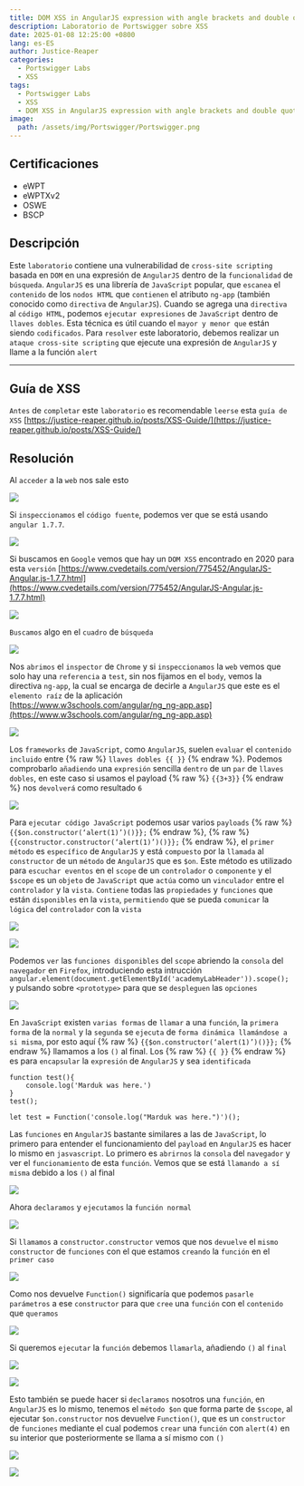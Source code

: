 ```yaml
---
title: DOM XSS in AngularJS expression with angle brackets and double quotes HTML-encoded
description: Laboratorio de Portswigger sobre XSS
date: 2025-01-08 12:25:00 +0800
lang: es-ES
author: Justice-Reaper
categories:
  - Portswigger Labs
  - XSS
tags:
  - Portswigger Labs
  - XSS
  - DOM XSS in AngularJS expression with angle brackets and double quotes HTML-encoded
image:
  path: /assets/img/Portswigger/Portswigger.png
---
```


## Certificaciones

- eWPT
- eWPTXv2
- OSWE
- BSCP
  
## Descripción

Este `laboratorio` contiene una vulnerabilidad de `cross-site scripting` basada en `DOM` en una expresión de `AngularJS` dentro de la `funcionalidad` de `búsqueda`. `AngularJS` es una librería de `JavaScript` popular, que `escanea` el `contenido` de los `nodos HTML` que `contienen` el atributo `ng-app` (también conocido como `directiva` de `AngularJS`). Cuando se agrega una `directiva` al `código HTML`, podemos `ejecutar expresiones` de `JavaScript` dentro de `llaves dobles`. Esta técnica es útil cuando el `mayor y menor que` están siendo `codificados`. Para `resolver` este laboratorio, debemos realizar un `ataque cross-site scripting` que ejecute una expresión de `AngularJS` y llame a la función `alert`

---

## Guía de XSS

`Antes` de `completar` este `laboratorio` es recomendable `leerse` esta `guía de XSS` [https://justice-reaper.github.io/posts/XSS-Guide/](https://justice-reaper.github.io/posts/XSS-Guide/)

## Resolución

Al `acceder` a la `web` nos sale esto

![](/assets/img/XSS-Lab-11/image_1.png)

Si `inspeccionamos` el `código fuente`, podemos ver que se está usando `angular 1.7.7`.

![](/assets/img/XSS-Lab-11/image_2.png)

Si buscamos en `Google` vemos que hay un `DOM XSS` encontrado en 2020 para esta `versión` [https://www.cvedetails.com/version/775452/AngularJS-Angular.js-1.7.7.html](https://www.cvedetails.com/version/775452/AngularJS-Angular.js-1.7.7.html)

![](/assets/img/XSS-Lab-11/image_3.png)

`Buscamos` algo en el `cuadro` de `búsqueda`

![](/assets/img/XSS-Lab-11/image_4.png)

Nos `abrimos` el `inspector` de `Chrome` y si `inspeccionamos` la `web` vemos que solo hay una `referencia` a `test`, sin nos fijamos en el `body`, vemos la directiva `ng-app`, la cual se encarga de decirle a `AngularJS` que este es el `elemento raíz` de la aplicación [https://www.w3schools.com/angular/ng_ng-app.asp](https://www.w3schools.com/angular/ng_ng-app.asp)

![](/assets/img/XSS-Lab-11/image_5.png)

Los `frameworks` de `JavaScript`, como `AngularJS`, suelen `evaluar` el `contenido incluido` entre {% raw %} `llaves dobles {{ }}` {% endraw %}. Podemos comprobarlo `añadiendo` una `expresión` sencilla `dentro` de un `par` de `llaves dobles`, en este caso si usamos el payload {% raw %} `{{3+3}}` {% endraw %} nos `devolverá` como resultado `6`

![](/assets/img/XSS-Lab-11/image_6.png)

Para `ejecutar código JavaScript` podemos usar varios `payloads` {% raw %} `{{$on.constructor(‘alert(1)’)()}};` {% endraw %}, {% raw %} `{{constructor.constructor(‘alert(1)’)()}};` {% endraw %}, el `primer método` es `específico` de `AngularJS` y está `compuesto` por la `llamada` al `constructor` de un `método` de `AngularJS` que es `$on`. Este método es utilizado para `escuchar eventos` en el `scope` de un `controlador` o `componente` y el `$scope` es un `objeto` de `JavaScript` que `actúa` como un `vinculador` entre el `controlador` y la `vista`. `Contiene` todas las `propiedades` y `funciones` que están `disponibles` en la `vista`, `permitiendo` que se pueda `comunicar` la `lógica` del `controlador` con la `vista`

![](/assets/img/XSS-Lab-11/image_7.png)

![](/assets/img/XSS-Lab-11/image_8.png)

Podemos `ver` las `funciones disponibles` del `scope` abriendo la `consola` del `navegador` en `Firefox`, introduciendo esta intrucción `angular.element(document.getElementById('academyLabHeader')).scope();` y pulsando sobre `<prototype>` para que se `despleguen` las `opciones`

![](/assets/img/XSS-Lab-11/image_9.png)

En `JavaScript` existen `varias formas` de `llamar` a una `función`, la `primera forma` de la `normal` y la `segunda` se `ejecuta` de `forma dinámica llamándose a si misma`, por esto aquí {% raw %} `{{$on.constructor(‘alert(1)’)()}};` {% endraw %} llamamos a los `()` al final. Los {% raw %} `{{ }}` {% endraw %} es para `encapsular` la `expresión` de `AngularJS` y sea `identificada`

```
function test(){  
    console.log('Marduk was here.')  
}  
test();  
  
let test = Function('console.log("Marduk was here.")')();
```

Las `funciones` en `AngularJS` bastante similares a las de `JavaScript`, lo primero para entender el funcionamiento del `payload` en `AngularJS` es hacer lo mismo en `jasvascript`. Lo primero es `abrirnos` la `consola` del `navegador` y ver el `funcionamiento` de esta `función`. Vemos que se está `llamando a sí misma` debido a los `()` al final

![](/assets/img/XSS-Lab-11/image_10.png)

Ahora `declaramos` y `ejecutamos` la `función normal`

![](/assets/img/XSS-Lab-11/image_11.png)

Si `llamamos` a `constructor.constructor` vemos que nos `devuelve` el `mismo constructor` de `funciones` con el que estamos `creando` la `función` en el `primer caso`

![](/assets/img/XSS-Lab-11/image_12.png)

Como nos devuelve `Function()` significaría que podemos `pasarle parámetros` a ese `constructor` para que `cree` una `función` con el `contenido` que `queramos`

![](/assets/img/XSS-Lab-11/image_13.png)

Si queremos `ejecutar` la `función` debemos `llamarla`, añadiendo `()` al `final`

![](/assets/img/XSS-Lab-11/image_14.png)

![](/assets/img/XSS-Lab-11/image_15.png)

Esto también se puede hacer si `declaramos` nosotros una `función`, en `AngularJS` es lo mismo, tenemos el `método $on` que forma parte de `$scope`, al ejecutar `$on.constructor` nos devuelve `Function()`, que es un `constructor` de `funciones` mediante el cual podemos `crear` una `función` con `alert(4)` en su interior que posteriormente se llama a sí mismo con `()`

![](/assets/img/XSS-Lab-11/image_16.png)

![](/assets/img/XSS-Lab-11/image_17.png)
